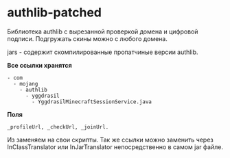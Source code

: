 # authlib-patched
Библиотека authlib с вырезанной проверкой домена и цифровой подписи.
Подгружать скины можно с любого домена.


jars - содержит скомпилированные пропатчиные версии authlib.

__Все ссылки хранятся__ 
```
- com
  - mojang
    - authlib
      - yggdrasil
        - YggdrasilMinecraftSessionService.java 
```

__Поля__
```
_profileUrl, _checkUrl, _joinUrl. 
```
Из заменяем на свои скрипты.
Так же ссылки можно заменить через InClassTranslator или InJarTranslator непосредственно в самом jar файле.
